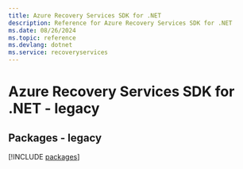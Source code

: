 ```yaml
---
title: Azure Recovery Services SDK for .NET
description: Reference for Azure Recovery Services SDK for .NET
ms.date: 08/26/2024
ms.topic: reference
ms.devlang: dotnet
ms.service: recoveryservices
---
```

# Azure Recovery Services SDK for .NET - legacy
## Packages - legacy
[!INCLUDE [packages](recovery-services-index.md)]